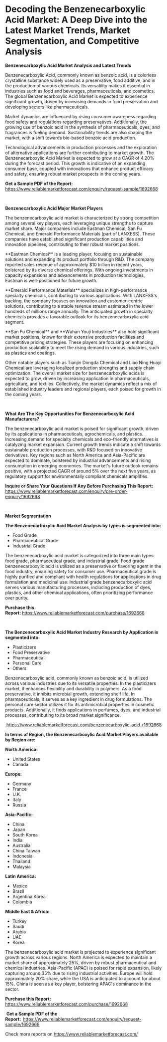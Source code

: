 <p><h1>Decoding the Benzenecarboxylic Acid Market: A Deep Dive into the Latest Market Trends, Market Segmentation, and Competitive Analysis</h1></p><p><strong>Benzenecarboxylic Acid Market Analysis and Latest Trends</strong></p>
<p><p>Benzenecarboxylic Acid, commonly known as benzoic acid, is a colorless crystalline substance widely used as a preservative, food additive, and in the production of various chemicals. Its versatility makes it essential in industries such as food and beverages, pharmaceuticals, and cosmetics. The global Benzenecarboxylic Acid Market is expected to experience significant growth, driven by increasing demands in food preservation and developing sectors like pharmaceuticals. </p><p>Market dynamics are influenced by rising consumer awareness regarding food safety and regulations regarding preservatives. Additionally, the growing use of benzoic acid in the synthesis of pharmaceuticals, dyes, and fragrances is fueling demand. Sustainability trends are also shaping the market, with a shift towards bio-based benzoic acid production. </p><p>Technological advancements in production processes and the exploration of alternative applications are further contributing to market growth. The Benzenecarboxylic Acid Market is expected to grow at a CAGR of 4.20% during the forecast period. This growth is indicative of an expanding consumer base, coupled with innovations that enhance product efficacy and safety, ensuring robust market prospects in the coming years.</p></p>
<p><strong>Get a Sample PDF of the Report:&nbsp;</strong> <a href="https://www.reliablemarketforecast.com/enquiry/request-sample/1692668?utm_campaign=2235&utm_medium=2&utm_source=Github&utm_content=ia&utm_term=31032025&utm_id=benzenecarboxylic-acid">https://www.reliablemarketforecast.com/enquiry/request-sample/1692668</a></p>
<p>&nbsp;</p>
<p><strong>Benzenecarboxylic Acid Major Market Players</strong></p>
<p><p>The benzenecarboxylic acid market is characterized by strong competition among several key players, each leveraging unique strengths to capture market share. Major companies include Eastman Chemical, San Fu Chemical, and Emerald Performance Materials (part of LANXESS). These companies have established significant production capabilities and innovation pipelines, contributing to their robust market positions.</p><p>**Eastman Chemical** is a leading player, focusing on sustainable solutions and expanding its product portfolio through R&D. The company reported sales revenue of approximately $10 billion in recent years, bolstered by its diverse chemical offerings. With ongoing investments in capacity expansions and advancements in production technologies, Eastman is well-positioned for future growth.</p><p>**Emerald Performance Materials** specializes in high-performance specialty chemicals, contributing to various applications. With LANXESS's backing, the company focuses on innovation and customer-centric solutions, contributing to a stable revenue stream estimated in the lower hundreds of millions range annually. The anticipated growth in specialty chemicals provides a favorable outlook for its benzenecarboxylic acid segment.</p><p>**San Fu Chemical** and **Wuhan Youji Industries** also hold significant market positions, known for their extensive production facilities and competitive pricing strategies. These players are focusing on enhancing production scalability to meet the rising demand in various industries, such as plastics and coatings.</p><p>Other notable players such as Tianjin Dongda Chemical and Liao Ning Huayi Chemical are leveraging localized production strengths and supply chain optimization. The overall market size for benzenecarboxylic acids is expected to grow, driven by increasing application in pharmaceuticals, agriculture, and textiles. Collectively, the market dynamics reflect a mix of established industry leaders and regional players, each poised for growth in the coming years.</p></p>
<p>&nbsp;</p>
<p><strong>What Are The Key Opportunities For Benzenecarboxylic Acid Manufacturers?</strong></p>
<p><p>The benzenecarboxylic acid market is poised for significant growth, driven by its applications in pharmaceuticals, agrochemicals, and plastics. Increasing demand for specialty chemicals and eco-friendly alternatives is catalyzing market expansion. Current growth trends indicate a shift towards sustainable production processes, with R&D focused on innovative derivatives. Key regions such as North America and Asia-Pacific are expected to dominate, bolstered by industrial advancements and rising consumption in emerging economies. The market's future outlook remains positive, with a projected CAGR of around 5% over the next five years, as regulatory support for environmentally compliant chemicals amplifies.</p></p>
<p><strong>Inquire or Share Your Questions If Any Before Purchasing This Report:</strong> <a href="https://www.reliablemarketforecast.com/enquiry/pre-order-enquiry/1692668?utm_campaign=2235&utm_medium=2&utm_source=Github&utm_content=ia&utm_term=31032025&utm_id=benzenecarboxylic-acid">https://www.reliablemarketforecast.com/enquiry/pre-order-enquiry/1692668</a></p>
<p>&nbsp;</p>
<p><strong>Market Segmentation</strong></p>
<p><strong>The Benzenecarboxylic Acid Market Analysis by types is segmented into:</strong></p>
<p><ul><li>Food Grade</li><li>Pharmaceutical Grade</li><li>Industrial Grade</li></ul></p>
<p><p>The benzenecarboxylic acid market is categorized into three main types: food grade, pharmaceutical grade, and industrial grade. Food grade benzenecarboxylic acid is utilized as a preservative or flavoring agent in the food industry, ensuring safety for consumer use. Pharmaceutical grade is highly purified and compliant with health regulations for applications in drug formulation and medicinal use. Industrial grade benzenecarboxylic acid serves various manufacturing processes, including production of dyes, plastics, and other chemical applications, often prioritizing performance over purity.</p></p>
<p><strong>Purchase this Report:&nbsp;</strong><a href="https://www.reliablemarketforecast.com/purchase/1692668?utm_campaign=2235&utm_medium=2&utm_source=Github&utm_content=ia&utm_term=31032025&utm_id=benzenecarboxylic-acid">https://www.reliablemarketforecast.com/purchase/1692668</a></p>
<p>&nbsp;</p>
<p><strong>The Benzenecarboxylic Acid Market Industry Research by Application is segmented into:</strong></p>
<p><ul><li>Plasticizers</li><li>Food Preservative</li><li>Pharmaceutical</li><li>Personal Care</li><li>Others</li></ul></p>
<p><p>Benzenecarboxylic acid, commonly known as benzoic acid, is utilized across various industries due to its versatile properties. In the plasticizers market, it enhances flexibility and durability in polymers. As a food preservative, it inhibits microbial growth, extending shelf life. In pharmaceuticals, it serves as a key ingredient in drug formulations. The personal care sector utilizes it for its antimicrobial properties in cosmetic products. Additionally, it finds applications in perfumes, dyes, and industrial processes, contributing to its broad market significance.</p></p>
<p><a href="https://www.reliablemarketforecast.com/benzenecarboxylic-acid-r1692668?utm_campaign=2235&utm_medium=2&utm_source=Github&utm_content=ia&utm_term=31032025&utm_id=benzenecarboxylic-acid">&nbsp;https://www.reliablemarketforecast.com/benzenecarboxylic-acid-r1692668</a></p>
<p><strong>In terms of Region, the Benzenecarboxylic Acid Market Players available by Region are:</strong></p>
<p>
    <p> <strong> North America: </strong>
        <ul>
            <li>United States</li>
            <li>Canada</li>
        </ul>
        </p> 
    <p> <strong> Europe: </strong>
        <ul>
            <li>Germany</li>
            <li>France</li>
            <li>U.K.</li>
            <li>Italy</li>
            <li>Russia</li>
        </ul>
        </p> 
    <p> <strong> Asia-Pacific: </strong>
        <ul>
            <li>China</li>
            <li>Japan</li>
            <li>South Korea</li>
            <li>India</li>
            <li>Australia</li>
            <li>China Taiwan</li>
            <li>Indonesia</li>
            <li>Thailand</li>
            <li>Malaysia</li>
        </ul>
        </p> 
    <p> <strong> Latin America: </strong>
        <ul>
            <li>Mexico</li>
            <li>Brazil</li>
            <li>Argentina Korea</li>
            <li>Colombia</li>
        </ul>
        </p> 
    <p> <strong> Middle East & Africa: </strong>
        <ul>
            <li>Turkey</li>
            <li>Saudi</li>
            <li>Arabia</li>
            <li>UAE</li>
            <li>Korea</li>
        </ul>
    </p>
    </p>
<p><p>The benzenecarboxylic acid market is projected to experience significant growth across various regions. North America is expected to maintain a market share of approximately 25%, driven by robust pharmaceutical and chemical industries. Asia-Pacific (APAC) is poised for rapid expansion, likely capturing around 35% due to rising industrial activities. Europe will hold approximately 20% share, while the USA is anticipated to account for about 15%. China is seen as a key player, bolstering APAC's dominance in the sector.</p></p>
<p><strong>Purchase this Report: </strong><a href="https://www.reliablemarketforecast.com/purchase/1692668?utm_campaign=2235&utm_medium=2&utm_source=Github&utm_content=ia&utm_term=31032025&utm_id=benzenecarboxylic-acid">https://www.reliablemarketforecast.com/purchase/1692668</a></p>
<p>&nbsp;<strong>Get a Sample PDF of the Report:&nbsp;&nbsp;</strong><a href="https://www.reliablemarketforecast.com/enquiry/request-sample/1692668?utm_campaign=2235&utm_medium=2&utm_source=Github&utm_content=ia&utm_term=31032025&utm_id=benzenecarboxylic-acid">https://www.reliablemarketforecast.com/enquiry/request-sample/1692668</a></p>
<p><strong></strong></p>
<p>Check more reports on <a href="https://www.reliablemarketforecast.com/?utm_campaign=2235&utm_medium=2&utm_source=Github&utm_content=ia&utm_term=31032025&utm_id=benzenecarboxylic-acid">https://www.reliablemarketforecast.com/</a></p>